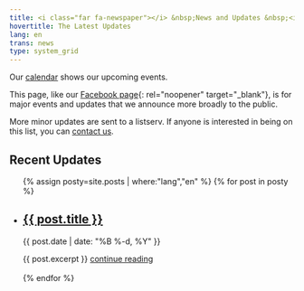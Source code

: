 ```yaml
---
title: <i class="far fa-newspaper"></i> &nbsp;News and Updates &nbsp;<i class="fas fa-bullhorn"></i>
hovertitle: The Latest Updates
lang: en
trans: news
type: system_grid
---
```

Our [calendar](/calendar) shows our upcoming events.

This page, like our [Facebook page](https://fb.com/MontrealQuakers/){: rel="noopener" target="_blank"}, is for major events and updates that we announce more broadly to the public. 

More minor updates are sent to a listserv. If anyone is interested in being on this list, you can [contact us](/contact.html). 

<h2>Recent Updates</h2>

<section class="cards" id="cards">
<ul>
{% assign posty=site.posts | where:"lang","en" %}
  {% for post in posty %}
    <li>
      <a href="{{ post.url }}">
        <h2>{{ post.title }}</h2>
      </a>
      <p>{{ post.date | date: "%B %-d, %Y" }}</p>
      {{ post.excerpt }}
      <a href="{{ post.url }}">continue reading</a>
      <div>&nbsp;</div>
    </li>
  {% endfor %}
</ul>
</section>
